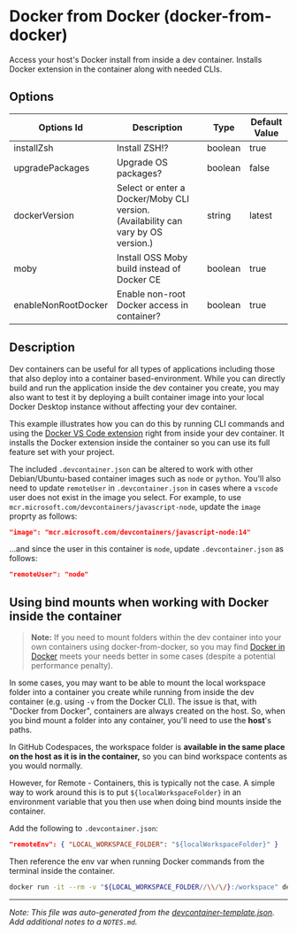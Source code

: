 
# Docker from Docker (docker-from-docker)

Access your host's Docker install from inside a dev container. Installs Docker extension in the container along with needed CLIs.

## Options

| Options Id | Description | Type | Default Value |
|-----|-----|-----|-----|
| installZsh | Install ZSH!? | boolean | true |
| upgradePackages | Upgrade OS packages? | boolean | false |
| dockerVersion | Select or enter a Docker/Moby CLI version. (Availability can vary by OS version.) | string | latest |
| moby | Install OSS Moby build instead of Docker CE | boolean | true |
| enableNonRootDocker | Enable non-root Docker access in container? | boolean | true |

## Description

Dev containers can be useful for all types of applications including those that also deploy into a container based-environment. While you can directly build and run the application inside the dev container you create, you may also want to test it by deploying a built container image into your local Docker Desktop instance without affecting your dev container.

This example illustrates how you can do this by running CLI commands and using the [Docker VS Code extension](https://marketplace.visualstudio.com/items?itemName=ms-azuretools.vscode-docker) right from inside your dev container. It installs the Docker extension inside the container so you can use its full feature set with your project.

The included `.devcontainer.json` can be altered to work with other Debian/Ubuntu-based container images such as `node` or `python`. You'll also need to update `remoteUser` in `.devcontainer.json` in cases where a `vscode` user does not exist in the image you select. For example, to use `mcr.microsoft.com/devcontainers/javascript-node`, update the `image` proprty as follows:

```json
"image": "mcr.microsoft.com/devcontainers/javascript-node:14"
```

...and since the user in this container is `node`, update `.devcontainer.json` as follows:

```json
"remoteUser": "node"
```

## Using bind mounts when working with Docker inside the container

> **Note:** If you need to mount folders within the dev container into your own containers using docker-from-docker, so you may find [Docker in Docker](../docker-in-docker) meets your needs better in some cases (despite a potential performance penalty).

In some cases, you may want to be able to mount the local workspace folder into a container you create while running from inside the dev container (e.g. using `-v` from the Docker CLI). The issue is that, with "Docker from Docker", containers are always created on the host. So, when you bind mount a folder into any container, you'll need to use the **host**'s paths.

In GitHub Codespaces, the workspace folder is **available in the same place on the host as it is in the container,** so you can bind workspace contents as you would normally.

However, for Remote - Containers, this is typically not the case. A simple way to work around this is to put `${localWorkspaceFolder}` in an environment variable that you then use when doing bind mounts inside the container.

Add the following to `.devcontainer.json`:

```json
"remoteEnv": { "LOCAL_WORKSPACE_FOLDER": "${localWorkspaceFolder}" }
```

Then reference the env var when running Docker commands from the terminal inside the container.

```bash
docker run -it --rm -v "${LOCAL_WORKSPACE_FOLDER//\\/\/}:/workspace" debian bash
```

---

_Note: This file was auto-generated from the [devcontainer-template.json](https://github.com/igecloudsdev/.igecloudsdev/blob/main/src/docker-from-docker/devcontainer-template.json).  Add additional notes to a `NOTES.md`._
